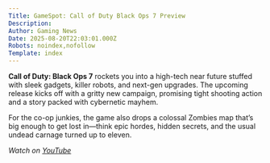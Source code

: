 ```yaml
---
Title: GameSpot: Call of Duty Black Ops 7 Preview
Description: 
Author: Gaming News
Date: 2025-08-20T22:03:01.000Z
Robots: noindex,nofollow
Template: index
---
```

<p><strong>Call of Duty: Black Ops 7</strong> rockets you into a high-tech near future stuffed with sleek gadgets, killer robots, and next-gen upgrades. The upcoming release kicks off with a gritty new campaign, promising tight shooting action and a story packed with cybernetic mayhem.</p>

<p>For the co-op junkies, the game also drops a colossal Zombies map that’s big enough to get lost in—think epic hordes, hidden secrets, and the usual undead carnage turned up to eleven.</p>

<p><em>Watch on <a href="https://www.youtube.com/watch?v=rPm3Ccs58Uo" rel="noopener noreferrer">YouTube</a></em></p>


